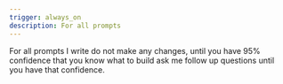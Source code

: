 ```yaml
---
trigger: always_on
description: For all prompts
---
```


For all prompts I write do not make any changes, until you have 95% confidence that you know what to build ask me follow up questions until you have that confidence.